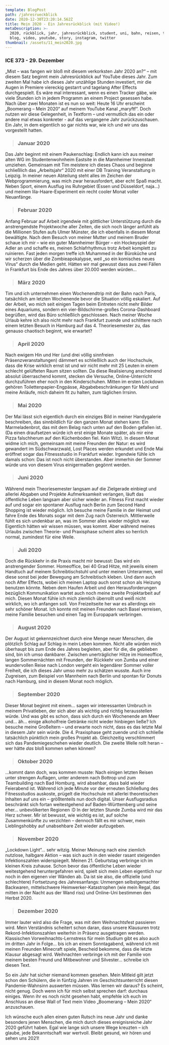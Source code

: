 ```yaml
---
template: BlogPost
path: /jahresrueckblick
date: 2020-12-30T23:20:14.562Z
title: Mein 2020 - Ein Jahresrückblick (mit Video!)
metaDescription: >-
  2020, rückblick, jahr, jahresrückblick, student, uni, bahn, reisen, travel,
  blog, video, youtube, story, instagram, twitter
thumbnail: /assets/11_mein2020.jpg
---
```

### ICE 373 - 29. Dezember

„Mist – was fangen wir bloß mit diesem verkorksten Jahr 2020 an?“ – mit diesem Satz beginnt mein Jahresrückblick auf YouTube dieses Jahr. Zum zweiten Mal habe ich dieses Jahr unzählige Stunden investiert, mir die Augen in Premiere viereckig gestarrt und tagelang After Effects durchgespielt. Es wäre mal interessant, wenn es einen Tracker gäbe, wie viele Stunden ich in jedem Programm an einem Project gesessen habe. Nach über zwei Monaten ist es nun so weit: Heute 16 Uhr erscheint „Boomerang – Mein 2020“ auf meinem YouTube Kanal „maryftf“. Doch nutzen wir diese Gelegenheit, in Textform – und vermutlich das ein oder andere mal etwas konkreter - auf das vergangene Jahr zurückzuschauen. Ein Jahr, in dem eigentlich so gar nichts war, wie ich und wir uns das vorgestellt hatten.



> ### Januar 2020

Das Jahr beginnt mit einem Paukenschlag: Endlich kann ich aus meiner alten WG im Studentenwohnheim Eastsite in die Mannheimer Innenstadt umziehen. Gemeinsam mit Tim meistere ich dieses Chaos und beginne schließlich das „Arbeitsjahr“ 2020 mit einer DB Training Veranstaltung in Leipzig. In meiner neuen Abteilung steht alles im Zeichen der Webprogrammierung, was mich zwar herausfordert, aber echt Spaß macht. Neben Sport, einem Ausflug ins Ruhrgebiet (Essen und Düsseldorf, naja…) und meinem lila-Haare-Experiment ein recht cooler Monat voller Neuanfänge.



> ### Februar 2020

Anfang Februar auf Arbeit irgendwie mit göttlicher Unterstützung durch die anstrengendste Projektwoche aller Zeiten, die sich noch länger anfühlt als die Millionen Stufen aufs Ulmer Münster, die ich ebenfalls in diesem Monat bewältigte. Nach dem Besuch von meiner Mutter und meinem Bruder schaue ich mir – wie ein guter Mannheimer Bürger – ein Hockeyspiel der Adler an und schaffe es, meinen Schlafrhythmus trotz Arbeit komplett zu ruinieren. Fast jeden morgen treffe ich Muhammed in der Büroküche und wir scherzen über die Zombieapokalypse, weil „so ein komisches neues Virus“ durch die Medien geht. Hätten wir mal gewusst dass aus zwei Fällen in Frankfurt bis Ende des Jahres über 20.000 werden würden…



> ### März 2020

Tim und ich unternehmen einen Wochenendtrip mit der Bahn nach Paris, tatsächlich am letzten Wochenende bevor die Situation völlig eskaliert. Auf der Arbeit, wo mich seit einigen Tagen beim Eintreten nicht mehr Bilder eines Aquariums, sondern ein vier-Bildschirme-großes Corona-Dashboard begrüßen, wird das Büro schließlich geschlossen. Nach meiner Woche Urlaub kehre ich also nicht mehr nach Frankfurt zuende und schlittere nach einem letzten Besuch in Hamburg auf das 4. Theoriesemester zu, das genauso chaotisch beginnt, wie erwartet?



> ### April 2020

Nach ewigem Hin und Her (und drei völlig sinnfreien Präsenzveranstaltungen) dämmert es schließlich auch der Hochschule, dass die Krise wirklich ernst ist und wir nicht mehr mit 25 Leuten in einem schlecht gelüfteten Raum sitzen sollten. Da diese Realisierung anscheinend absolut überraschend kommt, stecken die Versuche, Online-Unterricht durchzuführen eher noch in den Kinderschuhen. Mitten im ersten Lockdown gehören Toilettenpapier-Engpässe, Abgabebeschränkungen für Mehl und meine Anläufe, mich daheim fit zu halten, zum täglichen Irrsinn.



> ### Mai 2020

Der Mai lässt sich eigentlich durch ein einziges Bild in meiner Handygalerie beschreiben, das sinnbildlich für den ganzen Monat stehen kann: Ein Marmeladenbrot, das mit dem Belag nach unten auf den Boden gefallen ist. (Da einen draufsetzen würde ich erst einige Monate später, als mir eine Pizza falschherum auf den Küchenboden fiel. Kein Witz). In diesem Monat widme ich mich, gemeinsam mit meine Freunden der Natur: es wird gewandert im Südschwarzwald, Lost Places werden erkundet und Ende Mai eröffnet sogar das Fitnessstudio in Frankfurt wieder. Irgendwie fühle ich damals schon: Das ist noch nicht überstanden. Aber immerhin der Sommer würde uns von diesem Virus einigermaßen gegönnt werden.



> ### Juni 2020

Während mein Theoriesemester langsam auf die Zielgerade einbiegt und allerlei Abgaben und Projekte Aufmerksamkeit verlangen, läuft das öffentliche Leben langsam aber sicher wieder an. Fitness First macht wieder auf und sogar ein spontaner Ausflug nach Berlin zum Second Hand Shopping ist wieder möglich. Ich besuche meine Familie in der Heimat und fahre Ende des Monats sogar mit dem Zug nach Österreich. Mittlerweile fühlt es sich undenkbar an, was im Sommer alles wieder möglich war. Eigentlich hätten wir wissen müssen, was kommt. Aber während meines Urlaubs zwischen Theorie- und Praxisphase scheint alles so herrlich normal, zumindest für eine Weile.



> ### Juli 2020

Doch die Rückkehr in die Praxis macht mir bewusst: Das wird ein anstrengender Sommer. Homeoffice, bei 40 Grad Hitze, mit jeweils einem Handtuch auf meinem Schreibtischstuhl und unter meinen Unterarmen, weil diese sonst bei jeder Bewegung am Schreibtisch kleben. Und dann auch noch After Effects, wobei ich meinen Laptop auch sonst schon als Heizung benutzen könnte. Neben dem Haufen Arbeit und den Herausforderungen bezüglich Kommunikation wartet auch noch meine zweite Projektarbeit auf mich. Diesen Monat fühle ich mich ziemlich überrollt und weiß nicht wirklich, wo ich anfangen soll. Von Freizeitseite her war es allerdings ein sehr schöner Monat. Ich konnte mit meinen Freunden nach Basel verreisen, meine Familie besuchen und einen Tag im Europapark verbringen.



> ### August 2020

Der August ist gekennzeichnet durch eine Menge neuer Menschen, die plötzlich Schlag auf Schlag in mein Leben kommen. Nicht alle würden mich überhaupt bis zum Ende des Jahres begleiten, aber für die, die geblieben sind, bin ich umso dankbarer. Zwischen unerträglicher Hitze im Homeoffice, langen Sommernächten mit Freunden, der Rückkehr von Zumba und einer wundervollen Reise nach London vergeht ein legendärer Sommer voller Freiheit, die ich dieses Jahr umso mehr zu schätzen wusste. Auch irre Zugreisen, zum Beispiel von Mannheim nach Berlin und spontan für Donuts nach Hamburg, sind in diesem Monat noch möglich.



> ### September 2020

Dieser Monat beginnt mit einem… sagen wir interessanten Umbruch in meinem Privatleben, der sich aber als wichtig und richtig herausstellen würde. Und was gibt es schon, dass sich durch ein Wochenende am Meer und… äh… einige alkoholfreie Getränke nicht wieder hinbiegen ließe? Ich besuche meine Großeltern – und erwarte noch nicht, dass es das letzte Mal in diesem Jahr sein würde. Die 4. Praxisphase geht zuende und ich schließe tatsächlich pünktlich mein großes Projekt ab. Gleichzeitig verschlimmert sich das Pandemiegeschehen wieder deutlich. Die zweite Welle rollt heran – wer hätte *das* bloß kommen sehen können?



> ### Oktober 2020

…kommt dann doch, was kommen musste: Nach einigen letzten Reisen unter strengen Auflagen, unter anderem nach Bottrop und zum Teambuilding nach Bad Homburg, wird absehbar, dass bald wieder Feierabend ist. Während ich jede Minute vor der erneuten Schließung des Fitnessstudios auskoste, prügelt die Hochschule mit allerlei theoretischen Inhalten auf uns ein – größtenteils nun doch digital. Unser Ausflugsradius beschränkt sich fortan weitestgehend auf Baden-Württemberg und seine eher… unbevölkerten Regionen :D In der letzten Stunde Zumba wird mir das Herz schwer. Mir ist bewusst, wie wichtig es ist, auf solche Zusammenkünfte zu verzichten – dennoch fällt es mir schwer, mein Lieblingshobby auf unabsehbare Zeit wieder aufzugeben.



> ### November 2020

„Lockdown Light“… sehr witzig. Meiner Meinung nach eine ziemlich nutzlose, halbgare Aktion – was sich auch in den wieder rasant steigenden Infektionszahlen widerspiegelt. Meinen 21. Geburtstag verbringe ich im kleinen Kreis zuhause. Schon bevor das öffentliche Leben wieder weitestgehend heruntergefahren wird, spielt sich mein Leben eigentlich nur noch in den eigenen vier Wänden ab. Da ist sie also, die offizielle (und schlechtere) Fortsetzung des Jahresanfangs: Unmengen selbstgemachter Backwaren, mittelschwere Heimwerker-Katastrophen (wie mein Regal, das mitten in der Nacht aus der Wand riss) und Online-Uni bestimmen den Herbst 2020.



> ### Dezember 2020

Immer lauter wird also die Frage, was mit dem Weihnachtsfest passieren wird. Mein Verständnis scheitert schon daran, dass unsere Klausuren trotz Rekord-Infektionszahlen weiterhin in Präsenz ausgetragen werden. Klassischen Vorweihnachts-Lernstress für mein Studium gibt es also auch im dritten Jahr in Folge… bis ich an einem Sonntagabend, während ich mit meinen Freunden Minecraft spiele, Bescheid bekomme, dass die letzte Klausur abgesagt wird. Weihnachten verbringe ich mit der Familie von meinem besten Freund und Mitbewohner und Silvester… schreibe ich diesen Text.



So ein Jahr hat sicher niemand kommen gesehen. Mein Mitleid gilt jetzt schon den Schülern, die in fünfzig Jahren im Geschichtsunterricht diesen Pandemie-Wahnsinn auswerten müssen. Was lernen wir daraus? Es scheint, nicht genug. Doch wenn ich für mich selbst sprechen darf: durchaus einiges. Wenn ihr es noch nicht gesehen habt, empfehle ich euch im Anschluss an diese Wall of Text mein Video „Boomerang – Mein 2020“ anzuschauen. 



Ich wünsche euch allen einen guten Rutsch ins neue Jahr und danke besonders jenen Menschen, die mich durch dieses ereignisreiche Jahr 2020 geführt haben. Egal wie lange sich unsere Wege kreuzten – ich glaube, jede Bekanntschaft war wertvoll. Bleibt gesund, wir hören und sehen uns 2021!
